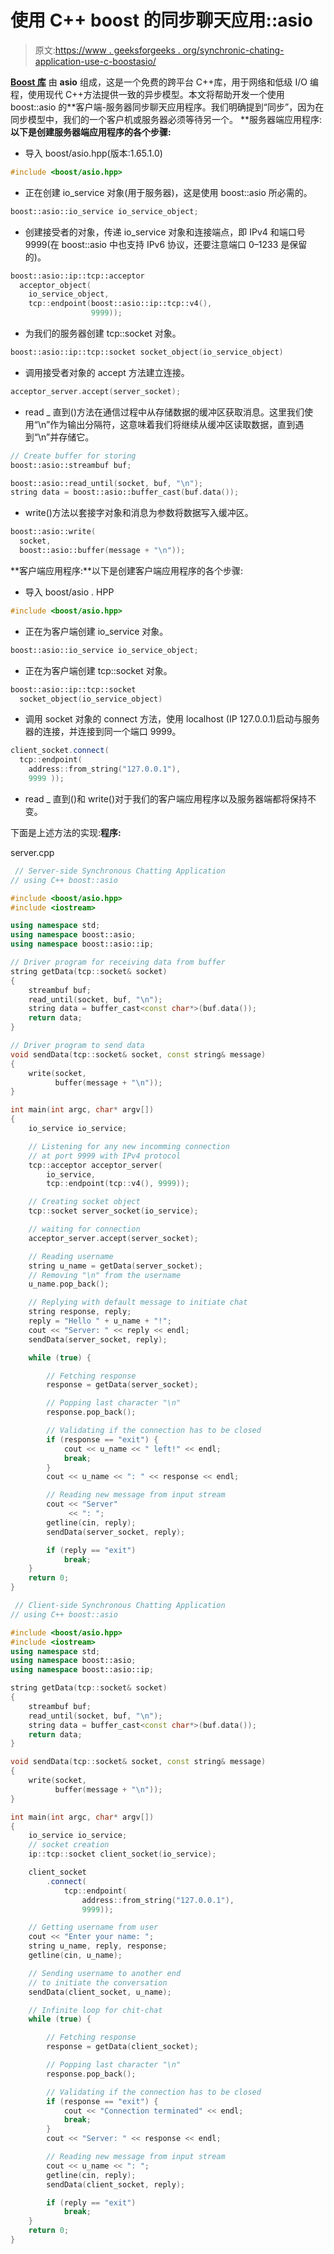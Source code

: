 # 使用 C++ boost 的同步聊天应用::asio

> 原文:[https://www . geeksforgeeks . org/synchronic-chating-application-use-c-boostasio/](https://www.geeksforgeeks.org/synchronous-chatting-application-using-c-boostasio/)

[**Boost 库**](https://www.geeksforgeeks.org/advanced-c-boost-library/) 由 **asio** 组成，这是一个免费的跨平台 C++库，用于网络和低级 I/O 编程，使用现代 C++方法提供一致的异步模型。本文将帮助开发一个使用 boost::asio 的**客户端-服务器同步聊天应用程序。我们明确提到“同步”，因为在同步模型中，我们的一个客户机或服务器必须等待另一个。
**服务器端应用程序:**以下是创建服务器端应用程序的各个步骤:** 

*   导入 boost/asio.hpp(版本:1.65.1.0)

```cpp
#include <boost/asio.hpp>
```

*   正在创建 io_service 对象(用于服务器)，这是使用 boost::asio 所必需的。

```cpp
boost::asio::io_service io_service_object;
```

*   创建接受者的对象，传递 io_service 对象和连接端点，即 IPv4 和端口号 9999(在 boost::asio 中也支持 IPv6 协议，还要注意端口 0–1233 是保留的)。

```cpp
boost::asio::ip::tcp::acceptor 
  acceptor_object(
    io_service_object, 
    tcp::endpoint(boost::asio::ip::tcp::v4(), 
                  9999));
```

*   为我们的服务器创建 tcp::socket 对象。

```cpp
boost::asio::ip::tcp::socket socket_object(io_service_object) 
```

*   调用接受者对象的 accept 方法建立连接。

```cpp
acceptor_server.accept(server_socket);
```

*   read _ 直到()方法在通信过程中从存储数据的缓冲区获取消息。这里我们使用“\n”作为输出分隔符，这意味着我们将继续从缓冲区读取数据，直到遇到“\n”并存储它。

```cpp
// Create buffer for storing
boost::asio::streambuf buf;

boost::asio::read_until(socket, buf, "\n");
string data = boost::asio::buffer_cast(buf.data());
```

*   write()方法以套接字对象和消息为参数将数据写入缓冲区。

```cpp
boost::asio::write(
  socket, 
  boost::asio::buffer(message + "\n"));
```

**客户端应用程序:**以下是创建客户端应用程序的各个步骤:

*   导入 boost/asio . HPP

```cpp
#include <boost/asio.hpp>
```

*   正在为客户端创建 io_service 对象。

```cpp
boost::asio::io_service io_service_object;
```

*   正在为客户端创建 tcp::socket 对象。

```cpp
boost::asio::ip::tcp::socket
  socket_object(io_service_object) 
```

*   调用 socket 对象的 connect 方法，使用 localhost (IP 127.0.0.1)启动与服务器的连接，并连接到同一个端口 9999。

```cpp
client_socket.connect(
  tcp::endpoint(
    address::from_string("127.0.0.1"), 
    9999 ));
```

*   read _ 直到()和 write()对于我们的客户端应用程序以及服务器端都将保持不变。

下面是上述方法的实现:**程序:**

<gfg-tab role="tab" slot="tab" id="gfg-tab-0">server.cpp</gfg-tab><gfg-panel role="tabpanel" slot="panel" id="gfg-panel-0" data-code-lang="CPP"></gfg-panel>

```cpp
 // Server-side Synchronous Chatting Application
// using C++ boost::asio

#include <boost/asio.hpp>
#include <iostream>

using namespace std;
using namespace boost::asio;
using namespace boost::asio::ip;

// Driver program for receiving data from buffer
string getData(tcp::socket& socket)
{
    streambuf buf;
    read_until(socket, buf, "\n");
    string data = buffer_cast<const char*>(buf.data());
    return data;
}

// Driver program to send data
void sendData(tcp::socket& socket, const string& message)
{
    write(socket,
          buffer(message + "\n"));
}

int main(int argc, char* argv[])
{
    io_service io_service;

    // Listening for any new incomming connection
    // at port 9999 with IPv4 protocol
    tcp::acceptor acceptor_server(
        io_service,
        tcp::endpoint(tcp::v4(), 9999));

    // Creating socket object
    tcp::socket server_socket(io_service);

    // waiting for connection
    acceptor_server.accept(server_socket);

    // Reading username
    string u_name = getData(server_socket);
    // Removing "\n" from the username
    u_name.pop_back();

    // Replying with default message to initiate chat
    string response, reply;
    reply = "Hello " + u_name + "!";
    cout << "Server: " << reply << endl;
    sendData(server_socket, reply);

    while (true) {

        // Fetching response
        response = getData(server_socket);

        // Popping last character "\n"
        response.pop_back();

        // Validating if the connection has to be closed
        if (response == "exit") {
            cout << u_name << " left!" << endl;
            break;
        }
        cout << u_name << ": " << response << endl;

        // Reading new message from input stream
        cout << "Server"
             << ": ";
        getline(cin, reply);
        sendData(server_socket, reply);

        if (reply == "exit")
            break;
    }
    return 0;
} 
```

<gfg-tab role="tab" slot="tab" id="gfg-tab-1"><gfg-panel role="tabpanel" slot="panel" id="gfg-panel-1" data-code-lang="CPP"></gfg-panel></gfg-tab>

```cpp
 // Client-side Synchronous Chatting Application
// using C++ boost::asio

#include <boost/asio.hpp>
#include <iostream>
using namespace std;
using namespace boost::asio;
using namespace boost::asio::ip;

string getData(tcp::socket& socket)
{
    streambuf buf;
    read_until(socket, buf, "\n");
    string data = buffer_cast<const char*>(buf.data());
    return data;
}

void sendData(tcp::socket& socket, const string& message)
{
    write(socket,
          buffer(message + "\n"));
}

int main(int argc, char* argv[])
{
    io_service io_service;
    // socket creation
    ip::tcp::socket client_socket(io_service);

    client_socket
        .connect(
            tcp::endpoint(
                address::from_string("127.0.0.1"),
                9999));

    // Getting username from user
    cout << "Enter your name: ";
    string u_name, reply, response;
    getline(cin, u_name);

    // Sending username to another end
    // to initiate the conversation
    sendData(client_socket, u_name);

    // Infinite loop for chit-chat
    while (true) {

        // Fetching response
        response = getData(client_socket);

        // Popping last character "\n"
        response.pop_back();

        // Validating if the connection has to be closed
        if (response == "exit") {
            cout << "Connection terminated" << endl;
            break;
        }
        cout << "Server: " << response << endl;

        // Reading new message from input stream
        cout << u_name << ": ";
        getline(cin, reply);
        sendData(client_socket, reply);

        if (reply == "exit")
            break;
    }
    return 0;
} 
```